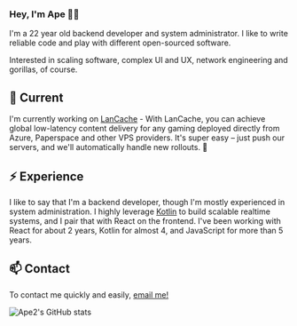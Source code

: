 ### Hey, I'm Ape 👋🏾

I'm a 22 year old backend developer and system administrator. I like to write reliable code and play with different open-sourced software.

Interested in scaling software, complex UI and UX, network engineering and gorillas, of course.

## 🔭 Current

I'm currently working on [LanCache](https://lancache.net) - With LanCache, you can achieve global low-latency content delivery for any gaming deployed directly from Azure, Paperspace and other VPS providers. It's super easy – just push our servers, and we'll automatically handle new rollouts. 🚀

## ⚡️ Experience

I like to say that I'm a backend developer, though I'm mostly experienced in system administration. I highly leverage [Kotlin](https://kotlinlang.org/) to build scalable realtime systems, and I pair that with React on the frontend. I've been working with React for about 2 years, Kotlin for almost 4, and JavaScript for more than 5 years.

## 📫 Contact

To contact me quickly and easily, [email me!](mailto:me@ape2.me)

![Ape2's GitHub stats](https://github-readme-stats.vercel.app/api?username=ape-squared&show_icons=true&theme=dark)
